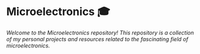 # Microelectronics 🎓
*Welcome to the Microelectronics repository! This repository is a collection of my personal projects and resources related to the fascinating field of microelectronics.*

